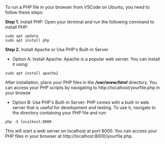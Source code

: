 To run a PHP file in your browser from VSCode on Ubuntu, you need to follow these steps:

**Step 1.** Install PHP: Open your terminal and run the following command to install PHP:
```
sudo apt update
sudo apt install php
```
**Step 2.** Install Apache or Use PHP's Built-in Server
- Option A: Install Apache: Apache is a popular web server. You can install it using:
```
sudo apt install apache2
```
After installation, place your PHP files in the _**/var/www/html**_ directory. You can access your PHP scripts by navigating to http://localhost/yourfile.php in your browse

- Option B: Use PHP's Built-in Server: PHP comes with a built-in web server that is useful for development and testing. To use it, navigate to the directory containing your PHP file and run:
```
php -S localhost:8000
```
This will start a web server on localhost at port 8000. You can access your PHP files in your browser at http://localhost:8000/yourfile.php.

